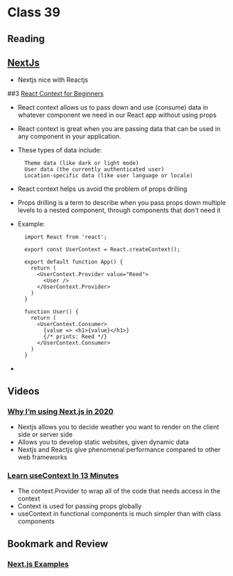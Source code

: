 # Class 39
## Reading

## [NextJs](https://nextjs.org/learn/basics/getting-started)
- Nextjs nice with Reactjs

##3 [React Context for Beginners](https://www.freecodecamp.org/news/react-context-for-beginners/)
- React context allows us to pass down and use (consume) data in whatever component we need in our React app without using props
- React context is great when you are passing data that can be used in any component in your application.
- These types of data include:
    
        Theme data (like dark or light mode)
        User data (the currently authenticated user)
        Location-specific data (like user language or locale)
- React context helps us avoid the problem of props drilling
- Props drilling is a term to describe when you pass props down multiple levels to a nested component, through components that don't need it
- Example:

        import React from 'react';
        
        export const UserContext = React.createContext();
        
        export default function App() {
          return (
            <UserContext.Provider value="Reed">
              <User />
            </UserContext.Provider>
          )
        }
        
        function User() {
          return (
            <UserContext.Consumer>
              {value => <h1>{value}</h1>} 
              {/* prints: Reed */}
            </UserContext.Consumer>
          )
        }
- 
## Videos

### [Why I’m using Next.js in 2020](https://www.youtube.com/watch?v=rtgbaKBhdkk)
- Nextjs allows you to decide weather you want to render on the client side or server side 
- Allows you to develop static websites, given dynamic data
- Nextjs and Reactjs give phenomenal performance compared to other web frameworks

### [Learn useContext In 13 Minutes](https://www.youtubez.com/watch?v=5LrDIWkK_Bc)
- The context.Provider to wrap all of the code that needs access in the context
- Context is used for passing props globally
- useContext in functional components is much simpler than with class components
## Bookmark and Review

### [Next.js Examples](https://github.com/vercel/next.js/tree/canary/examples)
